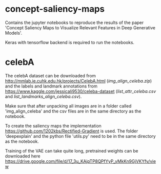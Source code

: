 # concept-saliency-maps
Contains the jupyter notebooks to reproduce the results of the paper 'Concept Saliency Maps to Visualize Relevant Features in Deep Generative Models'. 

Keras with tensorflow backend is required to run the notebooks.


# celebA
The celebA dataset can be downloaded from http://mmlab.ie.cuhk.edu.hk/projects/CelebA.html (*img_align_celeba.zip*) and the labels and landmark annotations from https://www.kaggle.com/jessicali9530/celeba-dataset (*list_attr_celeba.csv* and *list_landmarks_align_celeba.csv*). 

Make sure that after unpacking all images are in a folder called 'img_align_celeba' and the csv files are in the same directory as the notebook.

To create the saliency maps the implementation https://github.com/1202kbs/Rectified-Gradient is used. The folder 'deepexplain' and the python file 'utils.py' need to be in the same directory as the notebook.

Training of the VAE can take quite long, pretrained weights can be downloaded here https://drive.google.com/file/d/17_3u_KAjpTP8QPfYyP_vMkKn9GjVKYfv/view 
